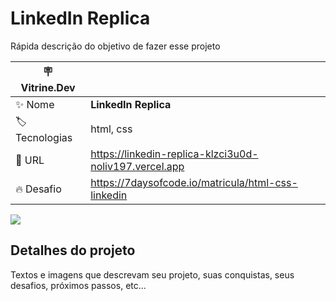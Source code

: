 # LinkedIn Replica

Rápida descrição do objetivo de fazer esse projeto

| :placard: Vitrine.Dev |     |
| -------------  | --- |
| :sparkles: Nome        | **LinkedIn Replica**
| :label: Tecnologias | html, css
| :rocket: URL         | https://linkedin-replica-klzci3u0d-noliv197.vercel.app
| :fire: Desafio     | https://7daysofcode.io/matricula/html-css-linkedin

<!-- Inserir imagem com a #vitrinedev ao final do link -->
![](https://imagizer.imageshack.com/img923/2849/XrsLxn.gif#vitrinedev)

## Detalhes do projeto

Textos e imagens que descrevam seu projeto, suas conquistas, seus desafios, próximos passos, etc...
